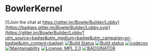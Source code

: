 # BowlerKernel

[![Join the chat at https://gitter.im/BowlerBuilder/Lobby](https://badges.gitter.im/BowlerBuilder/Lobby.svg)](https://gitter.im/BowlerBuilder/Lobby?utm_source=badge&utm_medium=badge&utm_campaign=pr-badge&utm_content=badge)
[![Build Status](https://travis-ci.org/CommonWealthRobotics/BowlerKernel.svg?branch=master)](https://travis-ci.org/CommonWealthRobotics/BowlerKernel)
[![Build status](https://ci.appveyor.com/api/projects/status/pk5bj55l2emd3e9x/branch/master?svg=true)](https://ci.appveyor.com/project/Octogonapus/bowlerkernel/branch/master)
[![codecov](https://codecov.io/gh/CommonWealthRobotics/BowlerKernel/branch/master/graph/badge.svg)](https://codecov.io/gh/CommonWealthRobotics/BowlerKernel)
[![Maintainability](https://api.codeclimate.com/v1/badges/b1fd645b72cd625f9cc6/maintainability)](https://codeclimate.com/github/CommonWealthRobotics/BowlerKernel/maintainability)
[![License: MPL 2.0](https://img.shields.io/badge/License-MPL%202.0-brightgreen.svg)](https://opensource.org/licenses/MPL-2.0)
[![BADGINATOR](https://badginator.herokuapp.com/CommonWealthRobotics/BowlerKernel.svg)](https://github.com/defunctzombie/badginator)
